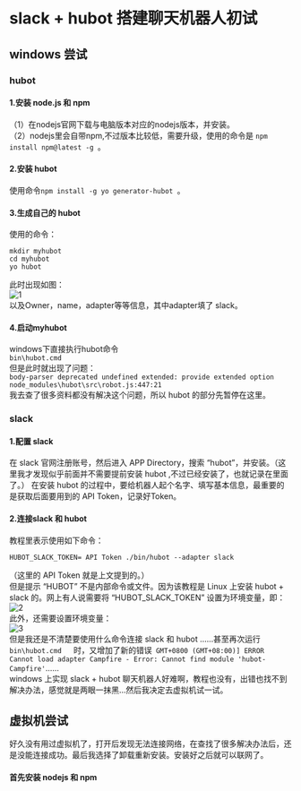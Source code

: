 # slack + hubot 搭建聊天机器人初试  
## windows 尝试  
### hubot
#### 1.安装 node.js 和 npm  
（1）在nodejs官网下载与电脑版本对应的nodejs版本，并安装。  
（2）nodejs里会自带npm,不过版本比较低，需要升级，使用的命令是 ```npm install npm@latest -g ```。  
#### 2.安装 hubot  
使用命令```npm install -g yo generator-hubot ```。   
#### 3.生成自己的 hubot  
使用的命令：
```
mkdir myhubot  
cd myhubot  
yo hubot  
```   

此时出现如图：  
![1](https://img-blog.csdnimg.cn/20190323002353709.png?x-oss-process=image/watermark,type_ZmFuZ3poZW5naGVpdGk,shadow_10,text_aHR0cHM6Ly9ibG9nLmNzZG4ubmV0L05pY29sZVJvc2U=,size_16,color_FFFFFF,t_70)  
以及Owner，name，adapter等等信息，其中adapter填了 slack。    
#### 4.启动myhubot    
windows下直接执行hubot命令   
 `bin\hubot.cmd
  `  
  但是此时就出现了问题：  
  `body-parser deprecated undefined extended: provide extended option node_modules\hubot\src\robot.js:447:21`   
  我去查了很多资料都没有解决这个问题，所以 hubot 的部分先暂停在这里。   
  ### slack    
  #### 1.配置 slack  
在 slack 官网注册账号，然后进入 APP Directory，搜索 “hubot”，并安装。（这里我才发现似乎前面并不需要提前安装 hubot ,不过已经安装了，也就记录在里面了。）  在安装 hubot 的过程中，要给机器人起个名字、填写基本信息，最重要的是获取后面要用到的 API Token，记录好Token。    
#### 2.连接slack 和 hubot    
教程里表示使用如下命令：    
```
HUBOT_SLACK_TOKEN= API Token ./bin/hubot --adapter slack
```  
（这里的 API Token 就是上文提到的。）  
但是提示 “HUBOT” 不是内部命令或文件。因为该教程是 Linux 上安装 hubot + slack 的。网上有人说需要将 “HUBOT_SLACK_TOKEN” 设置为环境变量，即：  
![2](https://img-blog.csdnimg.cn/20190323004301871.png)  
此外，还需要设置环境变量：  
![3](https://img-blog.csdnimg.cn/20190323004647524.png)  
但是我还是不清楚要使用什么命令连接 slack 和 hubot ......甚至再次运行`bin\hubot.cmd  
`时，又增加了新的错误` GMT+0800 (GMT+08:00)] ERROR Cannot load adapter Campfire - Error: Cannot find module 'hubot-Campfire'`......  
windows 上实现 slack + hubot 聊天机器人好难啊，教程也没有，出错也找不到解决办法，感觉就是两眼一抹黑...然后我决定去虚拟机试一试。    
## 虚拟机尝试    
好久没有用过虚拟机了，打开后发现无法连接网络，在查找了很多解决办法后，还是没能连接成功。最后我选择了卸载重新安装。安装好之后就可以联网了。    
#### 首先安装 nodejs 和 npm    

